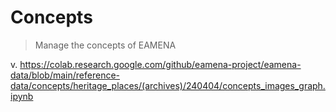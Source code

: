 # Concepts
> Manage the concepts of EAMENA

v. https://colab.research.google.com/github/eamena-project/eamena-data/blob/main/reference-data/concepts/heritage_places/(archives)/240404/concepts_images_graph.ipynb